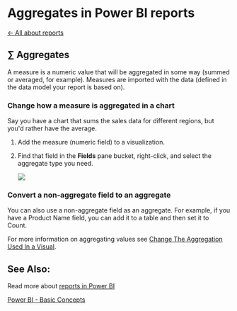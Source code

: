 <properties 
   pageTitle="Aggregates in Power BI reports"
   description="Aggregates in Power BI reports"
   services="powerbi" 
   documentationCenter="" 
   authors="pcw3187" 
   manager="mblythe" 
   editor=""
   tags=""/>
 
<tags
   ms.service="powerbi"
   ms.devlang="NA"
   ms.topic="article"
   ms.tgt_pltfrm="NA"
   ms.workload="powerbi"
   ms.date="10/14/2015"
   ms.author="v-pawrig"/>
# Aggregates in Power BI reports

[← All about reports](https://support.powerbi.com/knowledgebase/topics/65157-all-about-reports)

## ∑ Aggregates

A measure is a numeric value that will be aggregated in some way (summed or averaged, for example). Measures are imported with the data (defined in the data model your report is based on).

### Change how a measure is aggregated in a chart

Say you have a chart that sums the sales data for different regions, but you'd rather have the average. 

1.  Add the measure (numeric field) to a visualization.

2.  Find that field in the **Fields** pane bucket, right-click, and select the aggregate type you need.

    ![](https://i.embed.ly/1/image?url=https%3A%2F%2Fs3.amazonaws.com%2Fuploads.uservoice.com%2Fassets%2F083%2F872%2F888%2Foriginal%2Faggregates.png%3FAWSAccessKeyId%3D14D6VH0N6B73PJ6VE382%26Expires%3D1500559810%26Signature%3DOnAYVzlo2imSfLQ1DRma22bxr7A%253D&key=afea23f29e5a4f63bd166897e3dc72df)


### Convert a non-aggregate field to an aggregate

You can also use a non-aggregate field as an aggregate. For example, if you have a Product Name field, you can add it to a table and then set it to Count. 

For more information on aggregating values see [Change The Aggregation Used In a Visual](https://powerbi.uservoice.com/knowledgebase/articles/471200-change-the-aggregation-used-in-a-chart-sum-avera).


## See Also:

Read more about [reports in Power BI](http://support.powerbi.com/knowledgebase/articles/425684-reports-in-power-bi)

[Power BI - Basic Concepts](http://support.powerbi.com/knowledgebase/articles/487029-power-bi-preview-basic-concepts)﻿

